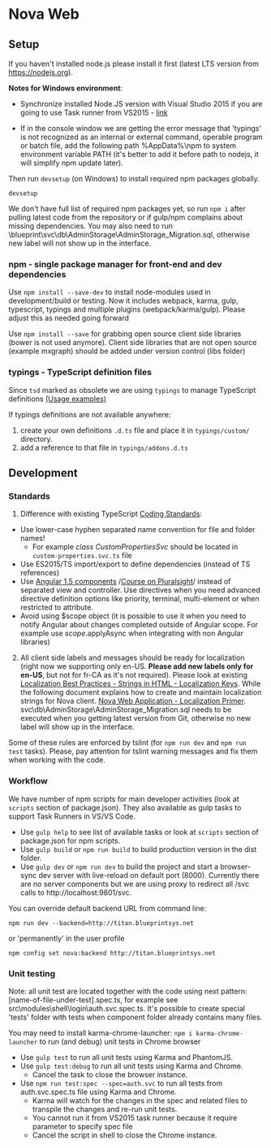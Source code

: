 # Nova Web

## Setup
If you haven't installed node.js please install it first (latest LTS version from https://nodejs.org). 

**Notes for Windows environment**:
* Synchronize installed Node.JS version with Visual Studio 2015 if you are going to use Task runner from VS2015 - 
[link](http://ryanhayes.net/synchronize-node-js-install-version-with-visual-studio-2015/)

* If in the console window we are getting the error message that 'typings' is not recognized as an internal or external command, operable program or batch file,
add the following path %AppData%\npm to system environment variable PATH (it's better to add it before path to nodejs, it will simplify npm update later).

Then run `devsetup` (on Windows) to install required npm packages globally.
```
devsetup
```

We don't have full list of required npm packages yet, so run `npm i` after pulling latest code from the repository or if gulp/npm complains about missing dependencies. You may also need to run \blueprint\svc\db\AdminStorage\AdminStorage_Migration.sql, otherwise new label will not show up in the interface.

### npm - single package manager for front-end and dev dependencies 
Use `npm install --save-dev` to install node-modules used in development/build or testing.
Now it includes webpack, karma, gulp, typescript, typings and multiple plugins (webpack/karma/gulp). Please adjust this as needed going forward

Use `npm install --save` for grabbing open source client side libraries (bower is not used anymore). 
Client side libraries that are not open source (example mxgraph) should be added under version control (libs folder)

### typings - TypeScript definition files
Since `tsd` marked as obsolete we are using `typings` to manage TypeScript definitions [(Usage examples)](https://www.npmjs.com/package/typings#quick-start)

If typings definitions are not available anywhere:
1. create your own definitions `.d.ts` file and place it in `typings/custom/` directory.
2. add a reference to that file in `typings/addons.d.ts`

## Development
### Standards
1. Difference with existing TypeScript [Coding Standards](https://blueprintsys.sharepoint.com/rnd/_layouts/15/guestaccess.aspx?guestaccesstoken=M15zPSIw%2b8V38RkXKY7kVTZ0wsb%2brsHTC0x3J28C%2bhs%3d&docid=0c8dac94f55404e1680e2a2146c6350c2):
  * Use lower-case hyphen separated name convention for file and folder names!
    * For example _class CustomPropertiesSvc_ should be located in `custom-properties.svc.ts` file
  * Use ES2015/TS import/export to define dependencies (instead of TS references)
  * Use [Angular 1.5 components](https://code.angularjs.org/1.5.3/docs/guide/component) /[Course on Pluralsight](https://app.pluralsight.com/library/courses/building-components-angular-1-5/table-of-contents)/ instead of separated view and controller. Use directives when you need advanced directive definition options like priority, terminal, multi-element or when restricted to attribute.
  * Avoid using $scope object (it is possible to use it when you need to notify Angular about changes completed outside of Angular scope. For example use $scope.$applyAsync when integrating with non Angular libraries)
2. All client side labels and messages should be ready for localization (right now we supporting only en-US. **Please add new labels only for en-US**, but not for fr-CA as it's not required). Please look at existing [Localization Best Practices - Strings in HTML - Localization Keys](https://blueprintsys.sharepoint.com/rnd/_layouts/15/guestaccess.aspx?guestaccesstoken=iBqQRHfCLTIEVJtpvZ0qquKLmr52v90H%2brBbSOmZRWI%3d&docid=0ad77a05c9de2460f86ca2dec01e8dfd4). While the following document explains how to create and maintain localization strings for Nova client. [Nova Web Application - Localization Primer](https://github.com/BlueprintSys/blueprint/blob/develop/app/NovaWeb/doc/Nova%20Web%20Application%20-%20Localization%20Primer.docx?raw=true). svc\db\AdminStorage\AdminStorage_Migration.sql needs to be executed when you getting latest version from Git, otherwise no new label will show up in the interface.
 
Some of these rules are enforced by tslint (for `npm run dev` and `npm run test` tasks). Please, pay attention for tslint warning messages and fix them when working with the code.

### Workflow
We have number of npm scripts for main developer activities (look at `scripts` section of package.json). They also available as gulp tasks to support Task Runners in VS/VS Code.

* Use `gulp help` to see list of available tasks or look at `scripts` section of package.json for npm scripts.
* Use `gulp build` or `npm run build` to build production version in the dist folder.
* Use `gulp dev` or `npm run dev` to build the project and start a browser-sync dev server with live-reload on default port (8000). Currently there are no server components but we are using proxy to redirect all /svc calls to http://localhost:9801/svc.

You can override default backend URL from command line:
```
npm run dev --backend=http://titan.blueprintsys.net
```
or 'permanently' in the user profile
```
npm config set nova:backend http://titan.blueprintsys.net
```

### Unit testing
Note: all unit test are located together with the code using next pattern: [name-of-file-under-test].spec.ts, for example see src\modules\shell\login\auth.svc.spec.ts. 
It's possible to create special 'tests' folder with tests when component folder already contains many files.

You may need to install karma-chrome-launcher: `npm i karma-chrome-launcher` to run (and debug) unit tests in Chrome browser

* Use `gulp test` to run all unit tests using Karma and PhantomJS. 
* Use `gulp test:debug` to run all unit tests using Karma and Chrome. 
  * Cancel the task to close the browser instance.
* Use `npm run test:spec --spec=auth.svc` to run all tests from auth.svc.spec.ts file using Karma and Chrome. 
  * Karma will watch for the changes in the spec and related files to transpile the changes and re-run unit tests.
  * You cannot run it from VS2015 task runner because it require parameter to specify spec file
  * Cancel the script in shell to close the Chrome instance.
